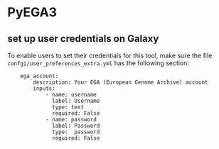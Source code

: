 # PyEGA3

## set up user credentials on Galaxy

To enable users to set their credentials for this tool,
make sure the file `confgi/user_preferences_extra.yml` has the following section:

```
    ega_account:
        description: Your EGA (European Genome Archive) account
        inputs:
            - name: username
              label: Username
              type: text
              required: False
            - name: password
              label: Password
              type:  password
              required: False
```
